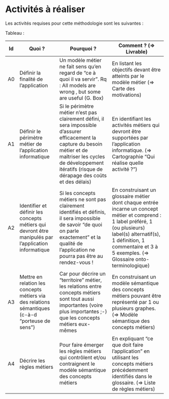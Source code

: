 Activités à réaliser
==

Les activités requises pour cette méthodologie sont les suivantes : 


Tableau :
<table>
    <thead>
        <tr>
            <th>Id</th>
            <th>Quoi ?</th>
            <th>Pourquoi ?</th>
            <th>Comment ? (=> Livrable)</th>
        </tr>
    </thead>
    <tbody>
        <tr>
            <td>A0</td>
            <td>Définir la finalité de l’application</td>
            <td>Un modèle métier ne fait sens qu’en regard de “ce à quoi il va servir”. Rq : All models are wrong , but some are useful (G. Box)</td>
            <td>En listant les objectifs devant être atteints par le modèle métier (=> Carte des motivations)</td>
        </tr>
        <tr>
            <td>A1</td>
            <td>Définir le périmètre métier de l’application informatique</td>
            <td>Si le périmètre métier n’est pas clairement défini, il sera impossible d’assurer efficacement la capture du besoin métier et de maîtriser les cycles de développement itératifs (risque de dérapage des coûts et des délais)</td>
            <td>En identifiant les activités métiers qui devront être supportées par l’application informatique. (=> Cartographie “Qui réalise quelle activité ?”)</td>
        </tr>
        <tr>
            <td>A2</td>
            <td>Identifier et définir les concepts métiers qui devront être manipulés par l’application informatique</td>
            <td>Si les concepts métiers ne sont pas clairement identifiés et définis, il sera impossible de savoir “de quoi on parle exactement” et la qualité de l’application ne pourra pas être au rendez-vous !</td>
            <td>En construisant un glossaire métier dont chaque entrée incarne un concept métier et comprend : 1 label préféré, 1 (ou plusieurs) label(s) alternatif(s), 1 définition, 1 commentaire et 3 à 5 exemples. (=> Glossaire onto-terminologique)</td>
        </tr>
        <tr>
            <td>A3</td>
            <td>Mettre en relation les concepts métiers via des relations sémantiques (c-à-d “porteuse de sens”)</td>
            <td>Car pour décrire un “territoire” métier, les relations entre concepts métiers sont tout aussi importantes (voire plus importantes ;-) que les concepts métiers eux-mêmes</td>
            <td>En construisant un modèle sémantique des concepts métiers pouvant être représenté par 1 ou plusieurs graphes. (=> Modèle sémantique des concepts métiers)</td>
        </tr>
        <tr>
            <td>A4</td>
            <td>Décrire les règles métiers</td>
            <td>Pour faire émerger les règles métiers qui contrôlent et/ou contraignent le modèle sémantique des concepts métiers</td>
            <td>En expliquant “ce que doit faire l’application” en utilisant les concepts métiers précédemment identifiés dans le glossaire. (=> Liste de règles métiers)</td>
        </tr>
    </tbody>
</table>
